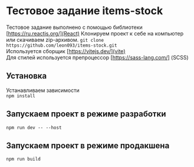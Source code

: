 # Тестовое задание items-stock

Тестовое задание выполнено с помощью библиотеки [https://ru.reactjs.org/](React) 
Клонируем проект к себе на компьютер или скачиваем zip-архивом.
`git clone https://github.com/leon093/items-stock.git`  
Используется сборщик [https://vitejs.dev/](vite)  
Для стилей используется препроцессор [https://sass-lang.com/] (SCSS) 

## Установка
Устанавливаем зависимости   
`npm install`

## Запускаем проект в режиме разработки  
`npm run dev -- --host`

## Запускаем проект в режиме продакшена
`npm run build`
